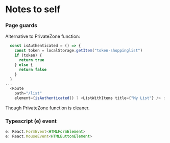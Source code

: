 # Notes to self


### Page guards

Alternative to PrivateZone function:

```ts
  const isAuthenticated = () => {
    const token = localStorage.getItem("token-shoppinglist")
    if (token) {
      return true
    } else {
      return false
    }
  }
...
  <Route 
    path="/list" 
    element={isAuthenticated() ? <ListWithItems title={"My List"} /> : <Navigate to="/login" /> } />

```
Though PrivateZone function is cleaner.


### Typescript (e) event

```ts
e: React.FormEvent<HTMLFormElement> 
e: React.MouseEvent<HTMLButtonElement>


```